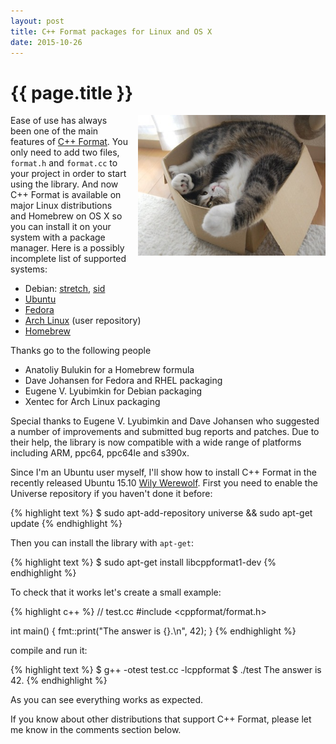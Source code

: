 ```yaml
---
layout: post
title: C++ Format packages for Linux and OS X
date: 2015-10-26
---
```


{{ page.title }}
================

<div class="separator" style="clear:right; float:right; margin-left:1em; margin-bottom:1em">
  <img border="0" src="/img/packaging.jpg" width="300"
       title="Packagin iz hard">
</div>

Ease of use has always been one of the main features of
[C++ Format](https://github.com/cppformat/cppformat). You only need to add two files,
`format.h` and `format.cc` to your project in order to start using the library.
And now C++ Format is available on major Linux distributions and Homebrew on OS X
so you can install it on your system with a package manager. Here is a possibly
incomplete list of supported systems:

* Debian:
  [stretch](https://packages.debian.org/source/stretch/cppformat),
  [sid](https://packages.debian.org/source/sid/cppformat)
* [Ubuntu](https://launchpad.net/ubuntu/+source/cppformat)
* [Fedora](https://admin.fedoraproject.org/pkgdb/package/cppformat/)
* [Arch Linux](https://aur.archlinux.org/packages/cppformat/) (user repository)
* [Homebrew](http://brewformulas.org/Cppformat)

Thanks go to the following people

* Anatoliy Bulukin for a Homebrew formula
* Dave Johansen for Fedora and RHEL packaging
* Eugene V. Lyubimkin for Debian packaging
* Xentec for Arch Linux packaging

Special thanks to Eugene V. Lyubimkin and Dave Johansen who suggested a number of
improvements and submitted bug reports and patches. Due to their help, the library
is now compatible with a wide range of platforms including ARM, ppc64, ppc64le and
s390x.

Since I'm an Ubuntu user myself, I'll show how to install C++ Format in the
recently released Ubuntu 15.10 [Wily Werewolf](http://releases.ubuntu.com/15.10/).
First you need to enable the Universe repository if you haven't done it before:

{% highlight text %}
$ sudo apt-add-repository universe && sudo apt-get update
{% endhighlight %}

Then you can install the library with `apt-get`:

{% highlight text %}
$ sudo apt-get install libcppformat1-dev
{% endhighlight %}

To check that it works let's create a small example:

{% highlight c++ %}
// test.cc
#include <cppformat/format.h>

int main() {
  fmt::print("The answer is {}.\n", 42);
}
{% endhighlight %}

compile and run it:

{% highlight text %}
$ g++ -otest test.cc -lcppformat
$ ./test
The answer is 42.
{% endhighlight %}

As you can see everything works as expected.

If you know about other distributions that support C++ Format, please let me know
in the comments section below.
